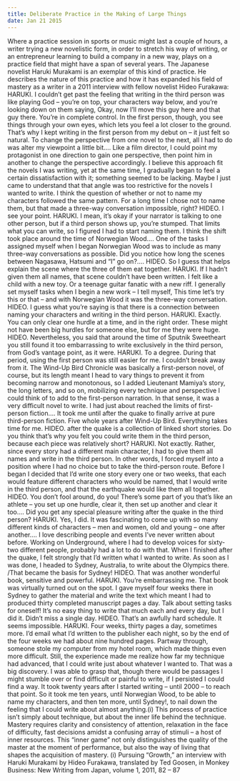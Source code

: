 ```yaml
---
title: Deliberate Practice in the Making of Large Things
date: Jan 21 2015
---
```


Where a practice session in sports or music might last a couple of hours, a writer trying a new novelistic form, in order to stretch his way of writing, or an entrepreneur learning to build a company in a new way, plays on a practice field that might have a span of several years. The Japanese novelist Haruki Murakami is an exemplar of this kind of practice. He describes the nature of this practice and how it has expanded his field of mastery as a writer in a 2011 interview with fellow novelist Hideo Furakawa: HARUKI. I couldn’t get past the feeling that writing in the third person was like playing God – you’re on top, your characters way below, and you’re looking down on them saying, Okay, now I’ll move this guy here and that guy there. You’re in complete control. In the first person, though, you see things through your own eyes, which lets you feel a lot closer to the ground. That’s why I kept writing in the first person from my debut on – it just felt so natural. To change the perspective from one novel to the next, all I had to do was alter my viewpoint a little bit…. Like a film director, I could point my protagonist in one direction to gain one perspective, then point him in another to change the perspective accordingly. I believe this approach fit the novels I was writing, yet at the same time, I gradually began to feel a certain dissatisfaction with it; something seemed to be lacking. Maybe I just came to understand that that angle was too restrictive for the novels I wanted to write. I think the question of whether or not to name my characters followed the same pattern. For a long time I chose not to name them, but that made a three-way conversation impossible, right? HIDEO. I see your point. HARUKI. I mean, it’s okay if your narrator is talking to one other person, but if a third person shows up, you’re stumped. That limits what you can write, so I figured I had to start naming them. I think the shift took place around the time of Norwegian Wood…. One of the tasks I assigned myself when I began Norwegian Wood was to include as many three-way conversations as possible. Did you notice how long the scenes between Nagasawa, Hatsumi and “I” go on?…. HIDEO. So I guess that helps explain the scene where the three of them eat together. HARUKI. If I hadn’t given them all names, that scene couldn’t have been written. I felt like a child with a new toy. Or a teenage guitar fanatic with a new riff. I generally set myself tasks when I begin a new work – I tell myself, This time let’s try this or that – and with Norwegian Wood it was the three-way conversation. HIDEO. I guess what you’re saying is that there is a connection between naming your characters and writing in the third person. HARUKI. Exactly. You can only clear one hurdle at a time, and in the right order. These might not have been big hurdles for someone else, but for me they were huge. HIDEO. Nevertheless, you said that around the time of Sputnik Sweetheart you still found it too embarrassing to write exclusively in the third person, from God’s vantage point, as it were. HARUKI. To a degree. During that period, using the first person was still easier for me. I couldn’t break away from it. The Wind-Up Bird Chronicle was basically a first-person novel, of course, but its length meant I head to vary things to prevent it from becoming narrow and monotonous, so I added Lieutenant Mamiya’s story, the long letters, and so on, mobilizing every technique and perspective I could think of to add to the first-person narration. In that sense, it was a very difficult novel to write. I had just about reached the limits of first-person fiction…. It took me until after the quake to finally arrive at pure third-person fiction. Five whole years after Wind-Up Bird. Everything takes time for me. HIDEO. after the quake is a collection of linked short stories. Do you think that’s why you felt you could write them in the third person, because each piece was relatively short? HARUKI. Not exactly. Rather, since every story had a different main character, I had to give them all names and write in the third person. In other words, I forced myself into a position where I had no choice but to take the third-person route. Before I began I decided that I’d write one story every one or two weeks, that each would feature different characters who would be named, that I would write in the third person, and that the earthquake would like them all together. HIDEO. You don’t fool around, do you! There’s some part of you that’s like an athlete – you set up one hurdle, clear it, then set up another and clear it too…. Did you get any special pleasure writing after the quake in the third person? HARUKI. Yes, I did. It was fascinating to come up with so many different kinds of characters – men and women, old and young – one after another…. I love describing people and events I’ve never written about before. Working on Underground, where I had to develop voices for sixty-two different people, probably had a lot to do with that. When I finished after the quake, I felt strongly that I’d written what I wanted to write. As soon as I was done, I headed to Sydney, Australia, to write about the Olympics there. /That became the basis for Sydney! HIDEO. That was another wonderful book, sensitive and powerful. HARUKI. You’re embarrassing me. That book was virtually turned out on the spot. I gave myself four weeks there in Sydney to gather the material and write the text which meant I had to produced thirty completed manuscript pages a day. Talk about setting tasks for oneself! It’s no easy thing to write that much each and every day, but I did it. Didn’t miss a single day. HIDEO. That’s an awfully hard schedule. It seems impossible. HARUKI. Four weeks, thirty pages a day, sometimes more. I’d email what I’d written to the publisher each night, so by the end of the four weeks we had about nine hundred pages. Partway through, someone stole my computer from my hotel room, which made things even more difficult. Still, the experience made me realize how far my technique had advanced, that I could write just about whatever I wanted to. That was a big discovery. I was able to grasp that, though there would be passages I might stumble over or find difficult or painful to write, if I persisted I could find a way. It took twenty years after I started writing – until 2000 – to reach that point. So it took me ten years, until Norwegian Wood, to be able to name my characters, and then ten more, until Sydney!, to nail down the feeling that I could write about almost anything.(i) This process of practice isn’t simply about technique, but about the inner life behind the technique. Mastery requires clarity and consistency of attention, relaxation in the face of difficulty, fast decisions amidst a confusing array of stimuli – a host of inner resources. This “inner game” not only distinguishes the quality of the master at the moment of performance, but also the way of living that shapes the acquisition of mastery. (i) Pursuing “Growth,” an interview with Haruki Murakami by Hideo Furakawa, translated by Ted Goosen, in Monkey Business: New Writing from Japan, volume 1, 2011, 82 – 87
